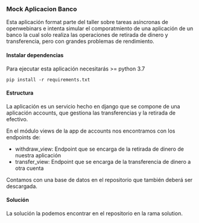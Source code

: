 ### Mock Aplicacion Banco

Esta aplicación format parte del taller sobre tareas asíncronas de openwebinars e intenta simular el comporatmiento de 
una aplicación de un banco la cual solo realiza las operaciones de retirada de dinero y transferencia,
pero con grandes problemas de rendimiento.

#### Instalar dependencias

Para ejecutar esta aplicación necesitarás >= python 3.7

```shell
pip install -r requirements.txt
```

#### Estructura

La aplicación es un servicio hecho en django que se compone de una aplicación accounts, que gestiona
las transferencias y la retirada de efectivo.


En el módulo views de la app de accounts nos encontramos con los endpoints de:
- withdraw_view: Endpoint que se encarga de la retirada de dinero de nuestra aplicación
- transfer_view: Endpoint que se encarga de la transferencia de dinero a otra cuenta

Contamos con una base de datos en el repositorio que también deberá ser descargada.


#### Solución
La solución la podemos encontrar en el repositorio en la rama solution.